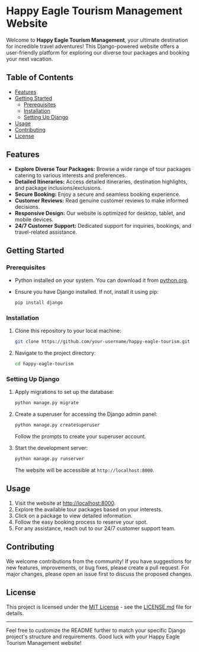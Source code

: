 

# Happy Eagle Tourism Management Website

Welcome to **Happy Eagle Tourism Management**, your ultimate destination for incredible travel adventures! This Django-powered website offers a user-friendly platform for exploring our diverse tour packages and booking your next vacation.

## Table of Contents

- [Features](#features)
- [Getting Started](#getting-started)
  - [Prerequisites](#prerequisites)
  - [Installation](#installation)
  - [Setting Up Django](#setting-up-django)
- [Usage](#usage)
- [Contributing](#contributing)
- [License](#license)

## Features

- **Explore Diverse Tour Packages:** Browse a wide range of tour packages catering to various interests and preferences.
- **Detailed Itineraries:** Access detailed itineraries, destination highlights, and package inclusions/exclusions.
- **Secure Booking:** Enjoy a secure and seamless booking experience.
- **Customer Reviews:** Read genuine customer reviews to make informed decisions.
- **Responsive Design:** Our website is optimized for desktop, tablet, and mobile devices.
- **24/7 Customer Support:** Dedicated support for inquiries, bookings, and travel-related assistance.

## Getting Started

### Prerequisites

- Python installed on your system. You can download it from [python.org](https://www.python.org/downloads/).
- Ensure you have Django installed. If not, install it using pip:

  ```bash
  pip install django
  ```

### Installation

1. Clone this repository to your local machine:

   ```bash
   git clone https://github.com/your-username/happy-eagle-tourism.git
   ```

2. Navigate to the project directory:

   ```bash
   cd happy-eagle-tourism
   ```

### Setting Up Django

1. Apply migrations to set up the database:

   ```bash
   python manage.py migrate
   ```

2. Create a superuser for accessing the Django admin panel:

   ```bash
   python manage.py createsuperuser
   ```

   Follow the prompts to create your superuser account.

3. Start the development server:

   ```bash
   python manage.py runserver
   ```

   The website will be accessible at `http://localhost:8000`.

## Usage

1. Visit the website at [http://localhost:8000](http://localhost:8000).
2. Explore the available tour packages based on your interests.
3. Click on a package to view detailed information.
4. Follow the easy booking process to reserve your spot.
5. For any assistance, reach out to our 24/7 customer support team.

## Contributing

We welcome contributions from the community! If you have suggestions for new features, improvements, or bug fixes, please create a pull request. For major changes, please open an issue first to discuss the proposed changes.

## License

This project is licensed under the [MIT License](LICENSE.md) - see the [LICENSE.md](LICENSE.md) file for details.

---

Feel free to customize the README further to match your specific Django project's structure and requirements. Good luck with your Happy Eagle Tourism Management website!

